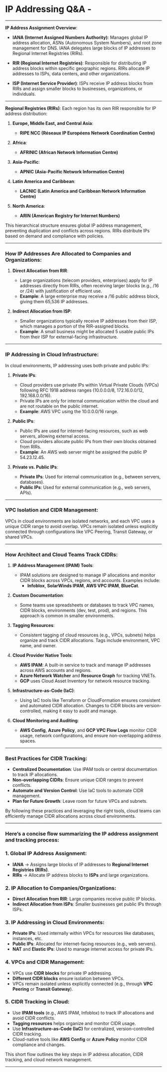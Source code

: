 # IP Addressing Q&A -

---

**IP Address Assignment Overview**:
- **IANA (Internet Assigned Numbers Authority)**: Manages global IP address allocation, ASNs (Autonomous System Numbers), and root zone management for DNS. IANA delegates large blocks of IP addresses to Regional Internet Registries (RIRs).
  
- **RIR (Regional Internet Registries)**: Responsible for distributing IP address blocks within specific geographic regions. RIRs allocate IP addresses to ISPs, data centers, and other organizations.

- **ISP (Internet Service Provider)**: ISPs receive IP address blocks from RIRs and assign smaller blocks to businesses, organizations, or individuals.

---

**Regional Registries (RIRs)**:
Each region has its own RIR responsible for IP address distribution:

1. **Europe, Middle East, and Central Asia**:  
   - **RIPE NCC (Réseaux IP Européens Network Coordination Centre)**

2. **Africa**:  
   - **AFRINIC (African Network Information Centre)**

3. **Asia-Pacific**:  
   - **APNIC (Asia-Pacific Network Information Centre)**

4. **Latin America and Caribbean**:  
   - **LACNIC (Latin America and Caribbean Network Information Centre)**

5. **North America**:  
   - **ARIN (American Registry for Internet Numbers)**

This hierarchical structure ensures global IP address management, preventing duplication and conflicts across regions. RIRs distribute IPs based on demand and compliance with policies.

---

### **How IP Addresses Are Allocated to Companies and Organizations**:

1. **Direct Allocation from RIR**:
   - Large organizations (telecom providers, enterprises) apply for IP addresses directly from RIRs, often receiving larger blocks (e.g., /16 or /24) with justification of efficient use.
   - **Example**: A large enterprise may receive a /16 public address block, giving them 65,536 IP addresses.

2. **Indirect Allocation from ISP**:
   - Smaller organizations typically receive IP addresses from their ISP, which manages a portion of the RIR-assigned blocks. 
   - **Example**: A small business might be allocated 5 usable public IPs from their ISP for external-facing infrastructure.

---

### **IP Addressing in Cloud Infrastructure**:

In cloud environments, IP addressing uses both private and public IPs:

1. **Private IPs**:
   - Cloud providers use private IPs within Virtual Private Clouds (VPCs) following RFC 1918 address ranges (10.0.0.0/8, 172.16.0.0/12, 192.168.0.0/16).
   - Private IPs are only for internal communication within the cloud and are not routable on the public internet.
   - **Example**: AWS VPC using the 10.0.0.0/16 range.

2. **Public IPs**:
   - Public IPs are used for internet-facing resources, such as web servers, allowing external access.
   - Cloud providers allocate public IPs from their own blocks obtained from RIRs.
   - **Example**: An AWS web server might be assigned the public IP 54.23.12.45.

3. **Private vs. Public IPs**:
   - **Private IPs**: Used for internal communication (e.g., between servers, databases).
   - **Public IPs**: Used for external communication (e.g., web servers, APIs).

---

### **VPC Isolation and CIDR Management**:

VPCs in cloud environments are isolated networks, and each VPC uses a unique CIDR range to avoid overlap. VPCs remain isolated unless explicitly connected through configurations like VPC Peering, Transit Gateway, or shared VPCs.

---

### **How Architect and Cloud Teams Track CIDRs**:

1. **IP Address Management (IPAM) Tools**:
   - IPAM solutions are designed to manage IP allocations and monitor CIDR blocks across VPCs, regions, and accounts. Examples include:
     - **Infoblox**, **SolarWinds IPAM**, **AWS VPC IPAM**, **BlueCat**.

2. **Custom Documentation**:
   - Some teams use spreadsheets or databases to track VPC names, CIDR blocks, environments (dev, test, prod), and regions. This approach is common in smaller environments.

3. **Tagging Resources**:
   - Consistent tagging of cloud resources (e.g., VPCs, subnets) helps organize and track CIDR allocations. Tags include environment, VPC name, and owner.

4. **Cloud Provider Native Tools**:
   - **AWS IPAM**: A built-in service to track and manage IP addresses across AWS accounts and regions.
   - **Azure Network Watcher** and **Resource Graph** for tracking VNETs.
   - **GCP** uses Cloud Asset Inventory for network resource tracking.

5. **Infrastructure-as-Code (IaC)**:
   - Using IaC tools like Terraform or CloudFormation ensures consistent and automated CIDR allocation. Changes to CIDR blocks are version-controlled, making it easy to audit and manage.

6. **Cloud Monitoring and Auditing**:
   - **AWS Config**, **Azure Policy**, and **GCP VPC Flow Logs** monitor CIDR usage, network configurations, and ensure non-overlapping address spaces.

---

### **Best Practices for CIDR Tracking**:
- **Centralized Documentation**: Use IPAM tools or central documentation to track IP allocations.
- **Non-overlapping CIDRs**: Ensure unique CIDR ranges to prevent conflicts.
- **Automate and Version Control**: Use IaC tools to automate CIDR management.
- **Plan for Future Growth**: Leave room for future VPCs and subnets.

By following these practices and leveraging the right tools, cloud teams can efficiently manage CIDR allocations across cloud environments.

---

### Here’s a concise flow summarizing the IP address assignment and tracking process:

### **1. Global IP Address Assignment**:
- **IANA** → Assigns large blocks of IP addresses to **Regional Internet Registries (RIRs)**.
- **RIRs** → Allocate IP address blocks to **ISPs** and large organizations.

### **2. IP Allocation to Companies/Organizations**:
- **Direct Allocation from RIR**: Large companies receive public IP blocks.
- **Indirect Allocation from ISPs**: Smaller businesses get public IPs through ISPs.

### **3. IP Addressing in Cloud Environments**:
- **Private IPs**: Used internally within VPCs for resources like databases, instances, etc.
- **Public IPs**: Allocated for internet-facing resources (e.g., web servers).
- **NAT** and **Elastic IPs**: Used to manage internet access for private IPs.

### **4. VPCs and CIDR Management**:
- VPCs use **CIDR blocks** for private IP addressing.
- **Different CIDR blocks** ensure isolation between VPCs.
- VPCs remain isolated unless explicitly connected (e.g., through **VPC Peering** or **Transit Gateway**).

### **5. CIDR Tracking in Cloud**:
- Use **IPAM tools** (e.g., AWS IPAM, Infoblox) to track IP allocations and avoid CIDR conflicts.
- **Tagging resources** helps organize and monitor CIDR usage.
- Use **Infrastructure-as-Code (IaC)** for centralized, version-controlled CIDR tracking.
- Cloud-native tools like **AWS Config** or **Azure Policy** monitor CIDR compliance and changes.

This short flow outlines the key steps in IP address allocation, CIDR tracking, and cloud network management.

---
